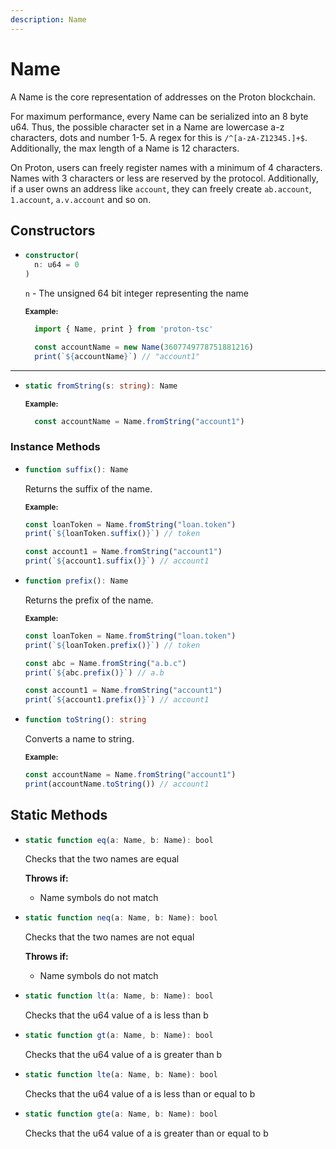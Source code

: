 ```yaml
---
description: Name
---
```


# Name

A Name is the core representation of addresses on the Proton blockchain.

For maximum performance, every Name can be serialized into an 8 byte u64. Thus, the possible character set in a Name are lowercase a-z characters, dots and number 1-5. A regex for this is `/^[a-zA-Z12345.]+$`. Additionally, the max length of a Name is 12 characters.

On Proton, users can freely register names with a minimum of 4 characters. Names with 3 characters or less are reserved by the protocol. Additionally, if a user owns an address like `account`, they can freely create `ab.account`, `1.account`, `a.v.account` and so on.

## Constructors

* ```ts
  constructor(
    n: u64 = 0
  )
  ```
    `n` -  The unsigned 64 bit integer representing the name

    <sub>**Example:**</sub>
    ```ts
      import { Name, print } from 'proton-tsc'

      const accountName = new Name(3607749778751881216)
      print(`${accountName}`) // "account1"
    ```
 
----------------------------------------------------------------

* ```ts
  static fromString(s: string): Name
  ```

    <sub>**Example:**</sub>
    ```ts
      const accountName = Name.fromString("account1")
    ```

### Instance Methods

* ```ts
  function suffix(): Name
  ```
  Returns the suffix of the name.

  <sub>**Example:**</sub>
  ```ts
  const loanToken = Name.fromString("loan.token")
  print(`${loanToken.suffix()}`) // token

  const account1 = Name.fromString("account1")
  print(`${account1.suffix()}`) // account1
  ```

* ```ts
  function prefix(): Name
  ```
  Returns the prefix of the name.

  <sub>**Example:**</sub>
  ```ts
  const loanToken = Name.fromString("loan.token")
  print(`${loanToken.prefix()}`) // token

  const abc = Name.fromString("a.b.c")
  print(`${abc.prefix()}`) // a.b

  const account1 = Name.fromString("account1")
  print(`${account1.prefix()}`) // account1
  ```

* ```ts
  function toString(): string
  ```
  Converts a name to string.

  <sub>**Example:**</sub>
  ```ts
  const accountName = Name.fromString("account1")
  print(accountName.toString()) // account1
  ```

## Static Methods
* ```ts
  static function eq(a: Name, b: Name): bool
  ```
  Checks that the two names are equal

  **Throws if:**
    - Name symbols do not match

* ```ts
  static function neq(a: Name, b: Name): bool
  ```
  Checks that the two names are not equal

  **Throws if:**
    - Name symbols do not match
  
* ```ts
  static function lt(a: Name, b: Name): bool
  ```
  Checks that the u64 value of a is less than b

* ```ts
  static function gt(a: Name, b: Name): bool
  ```
  Checks that the u64 value of a is greater than b

* ```ts
  static function lte(a: Name, b: Name): bool
  ```
  Checks that the u64 value of a is less than or equal to b

* ```ts
  static function gte(a: Name, b: Name): bool
  ```
  Checks that the u64 value of a is greater than or equal to b